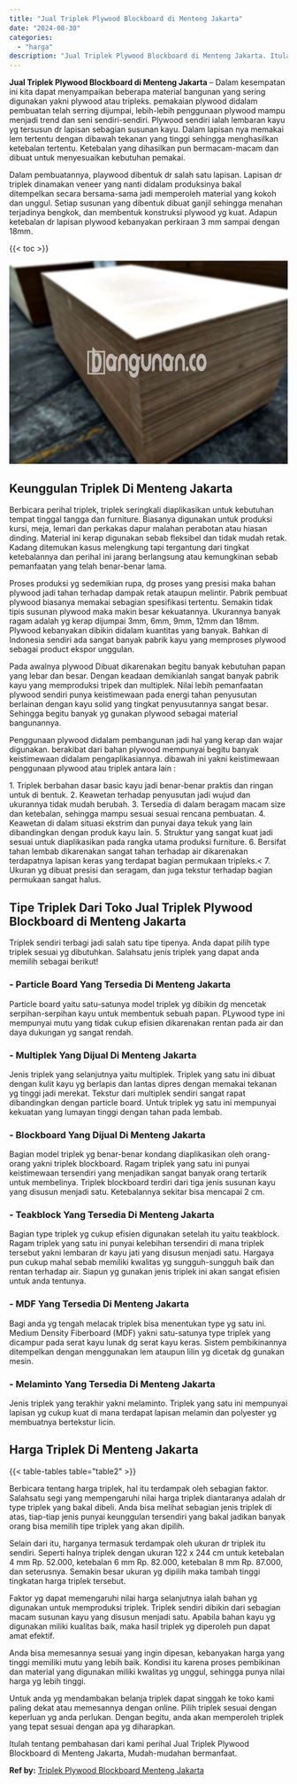 ```yaml
---
title: "Jual Triplek Plywood Blockboard di Menteng Jakarta"
date: "2024-08-30"
categories: 
  - "harga"
description: "Jual Triplek Plywood Blockboard di Menteng Jakarta. Itulah tentang pembahasan dari kami perihal Jual Triplek Plywood Blockboard di Menteng Jakarta, Mudah-mud..."
---
```


**Jual Triplek Plywood Blockboard di Menteng Jakarta** – Dalam kesempatan ini kita dapat menyampaikan beberapa material bangunan yang sering digunakan yakni plywood atau tripleks. pemakaian plywood didalam pembuatan telah serring dijumpai, lebih-lebih penggunaan plywood mampu menjadi trend dan seni sendiri-sendiri. Plywood sendiri ialah lembaran kayu yg tersusun dr lapisan sebagian susunan kayu. Dalam lapisan nya memakai lem tertentu dengan dibawah tekanan yang tinggi sehingga menghasilkan ketebalan tertentu. Ketebalan yang dihasilkan pun bermacam-macam dan dibuat untuk menyesuaikan kebutuhan pemakai.

Dalam pembuatannya, playwood dibentuk dr salah satu lapisan. Lapisan dr triplek dinamakan veneer yang nanti didalam produksinya bakal ditempelkan secara bersama-sama jadi memperoleh material yang kokoh dan unggul. Setiap susunan yang dibentuk dibuat ganjil sehingga menahan terjadinya bengkok, dan membentuk konstruksi plywood yg kuat. Adapun ketebalan dr lapisan plywood kebanyakan perkiraan 3 mm sampai dengan 18mm.

{{< toc >}}

![Jual Triplek Plywood Blockboard di Menteng Jakarta](/images/jual-triplek-murah-38.png)

## Keunggulan Triplek Di Menteng Jakarta

Berbicara perihal triplek, triplek seringkali diaplikasikan untuk kebutuhan tempat tinggal tangga dan furniture. Biasanya digunakan untuk produksi kursi, meja, lemari dan perkakas dapur malahan perabotan atau hiasan dinding. Material ini kerap digunakan sebab fleksibel dan tidak mudah retak. Kadang ditemukan kasus melengkung tapi tergantung dari tingkat ketebalannya dan perihal ini jarang berlangsung atau kemungkinan sebab pemanfaatan yang telah benar-benar lama.

Proses produksi yg sedemikian rupa, dg proses yang presisi maka bahan plywood jadi tahan terhadap dampak retak ataupun melintir. Pabrik pembuat plywood biasanya memakai sebagian spesifikasi tertentu. Semakin tidak tipis susunan plywood maka makin besar kekuatannya. Ukurannya banyak ragam adalah yg kerap dijumpai 3mm, 6mm, 9mm, 12mm dan 18mm. Plywood kebanyakan dibikin didalam kuantitas yang banyak. Bahkan di Indonesia sendiri ada sangat banyak pabrik kayu yang memproses plywood sebagai product ekspor unggulan.

Pada awalnya plywood Dibuat dikarenakan begitu banyak kebutuhan papan yang lebar dan besar. Dengan keadaan demikianlah sangat banyak pabrik kayu yang memproduksi tripek dan multiplek. Nilai lebih pemanfaatan plywood sendiri punya keistimewaan pada energi tahan penyusutan berlainan dengan kayu solid yang tingkat penyusutannya sangat besar. Sehingga begitu banyak yg gunakan plywood sebagai material bangunannya.

Penggunaan plywood didalam pembangunan jadi hal yang kerap dan wajar digunakan. berakibat dari bahan plywood mempunyai begitu banyak keistimewaan didalam pengaplikasiannya. dibawah ini yakni keistimewaan penggunaan plywood atau triplek antara lain :

1\. Triplek berbahan dasar basic kayu jadi benar-benar praktis dan ringan untuk di bentuk. 2. Keawetan terhadap penyusutan jadi wujud dan ukurannya tidak mudah berubah. 3. Tersedia di dalam beragam macam size dan ketebalan, sehingga mampu sesuai sesuai rencana pembuatan. 4. Keawetan di dalam situasi ekstrim dan punyai daya tekuk yang lain dibandingkan dengan produk kayu lain. 5. Struktur yang sangat kuat jadi sesuai untuk diaplikasikan pada rangka utama produksi furniture. 6. Bersifat tahan lembab dikarenakan sangat tahan terhadap air dikarenakan terdapatnya lapisan keras yang terdapat bagian permukaan tripleks.< 7. Ukuran yg dibuat presisi dan seragam, dan juga tekstur terhadap bagian permukaan sangat halus.

## Tipe Triplek Dari Toko Jual Triplek Plywood Blockboard di Menteng Jakarta

Triplek sendiri terbagi jadi salah satu tipe tipenya. Anda dapat pilih type triplek sesuai yg dibutuhkan. Salahsatu jenis triplek yang dapat anda memilih sebagai berikut!

### \- Particle Board Yang Tersedia Di Menteng Jakarta

Particle board yaitu satu-satunya model triplek yg dibikin dg mencetak serpihan-serpihan kayu untuk membentuk sebuah papan. PLywood type ini mempunyai mutu yang tidak cukup efisien dikarenakan rentan pada air dan daya dukungan yg sangat rendah.

### \- Multiplek Yang Dijual Di Menteng Jakarta

Jenis triplek yang selanjutnya yaitu multiplek. Triplek yang satu ini dibuat dengan kulit kayu yg berlapis dan lantas dipres dengan memakai tekanan yg tinggi jadi merekat. Tekstur dari multiplek sendiri sangat rapat dibandingkan dengan particle board. Untuk triplek yg satu ini mempunyai kekuatan yang lumayan tinggi dengan tahan pada lembab.

### \- Blockboard Yang Dijual Di Menteng Jakarta

Bagian model triplek yg benar-benar kondang diaplikasikan oleh orang-orang yakni triplek blockboard. Ragam triplek yang satu ini punyai keistimewaan tersendiri yang menjadikan sangat banyak orang tertarik untuk membelinya. Triplek blockboard terdiri dari tiga jenis susunan kayu yang disusun menjadi satu. Ketebalannya sekitar bisa mencapai 2 cm.

### \- Teakblock Yang Tersedia Di Menteng Jakarta

Bagian type triplek yg cukup efisien digunakan setelah itu yaitu teakblock. Ragam triplek yang satu ini punyai kelebihan tersendiri di mana triplek tersebut yakni lembaran dr kayu jati yang disusun menjadi satu. Hargaya pun cukup mahal sebab memiliki kwalitas yg sungguh-sungguh baik dan rentan terhadap air. Siapun yg gunakan jenis triplek ini akan sangat efisien untuk anda tentunya.

### \- MDF Yang Tersedia Di Menteng Jakarta

Bagi anda yg tengah melacak triplek bisa menentukan type yg satu ini. Medium Density Fiberboard (MDF) yakni satu-satunya type triplek yang dicampur pada serat kayu lunak dg serat kayu keras. Sistem pembikinannya ditempelkan dengan menggunakan lem ataupun lilin yg dicetak dg gunakan mesin.

### \- Melaminto Yang Tersedia Di Menteng Jakarta

Jenis triplek yang terakhir yakni melaminto. Triplek yang satu ini mempunyai lapisan yg cukup kuat di mana terdapat lapisan melamin dan polyester yg membuatnya bertekstur licin.

## Harga Triplek Di Menteng Jakarta

{{< table-tables table="table2" >}}

Berbicara tentang harga triplek, hal itu terdampak oleh sebagian faktor. Salahsatu segi yang mempengaruhi nilai harga triplek diantaranya adalah dr type triplek yang bakal dibeli. Anda bisa melihat sebagian jenis triplek di atas, tiap-tiap jenis punyai keunggulan tersendiri yang bakal jadikan banyak orang bisa memilih tipe triplek yang akan dipilih.

Selain dari itu, harganya termasuk terdampak oleh ukuran dr triplek itu sendiri. Seperti halnya triplek dengan ukuran 122 x 244 cm untuk ketebalan 4 mm Rp. 52.000, ketebalan 6 mm Rp. 82.000, ketebalan 8 mm Rp. 87.000, dan seterusnya. Semakin besar ukuran yg dipilih maka tambah tinggi tingkatan harga triplek tersebut.

Faktor yg dapat memengaruhi nilai harga selanjutnya ialah bahan yg digunakan untuk memproduksi triplek. Triplek sendiri dibikin dari sebagian macam susunan kayu yang disusun menjadi satu. Apabila bahan kayu yg digunakan miliki kualitas baik, maka hasil triplek yg diperoleh pun dapat amat efektif.

Anda bisa memesannya sesuai yang ingin dipesan, kebanyakan harga yang tinggi memiliki mutu yang lebih baik. Kondisi itu karena proses pembikinan dan material yang digunakan miliki kwalitas yg unggul, sehingga punya nilai harga yg lebih tinggi.

Untuk anda yg mendambakan belanja triplek dapat singgah ke toko kami paling dekat atau memesannya dengan online. Pilih triplek sesuai dengan keperluan yg anda perlukan. Dengan begitu, anda akan memperoleh triplek yang tepat sesuai dengan apa yg diharapkan.

Itulah tentang pembahasan dari kami perihal Jual Triplek Plywood Blockboard di Menteng Jakarta, Mudah-mudahan bermanfaat.

**Ref by:** [Triplek Plywood Blockboard Menteng Jakarta](https://id.wikipedia.org/wiki/Triplek)

